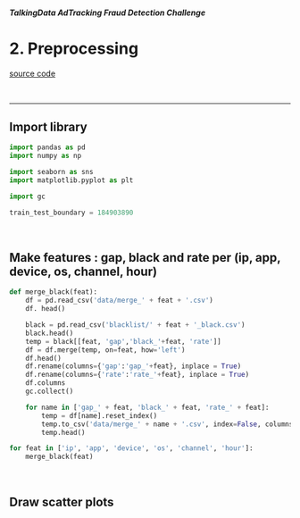 ##### TalkingData AdTracking Fraud Detection Challenge
# 2. Preprocessing
[source code](02_Preprocessing.py)

<br>

---

## Import library

```python
import pandas as pd
import numpy as np

import seaborn as sns
import matplotlib.pyplot as plt

import gc

train_test_boundary = 184903890
```

<br>

## Make features : gap, black and rate per (ip, app, device, os, channel, hour)

```python
def merge_black(feat):
    df = pd.read_csv('data/merge_' + feat + '.csv')
    df. head()

    black = pd.read_csv('blacklist/' + feat + '_black.csv')
    black.head()
    temp = black[[feat, 'gap','black_'+feat, 'rate']]
    df = df.merge(temp, on=feat, how='left')
    df.head()
    df.rename(columns={'gap':'gap_'+feat}, inplace = True)
    df.rename(columns={'rate':'rate_'+feat}, inplace = True)
    df.columns
    gc.collect()

    for name in ['gap_' + feat, 'black_' + feat, 'rate_' + feat]:
        temp = df[name].reset_index()
        temp.to_csv('data/merge_' + name + '.csv', index=False, columns=['index', name])
        temp.head()
```

```python
for feat in ['ip', 'app', 'device', 'os', 'channel', 'hour']:
    merge_black(feat)
```

<br>

## Draw scatter plots

```python

```
